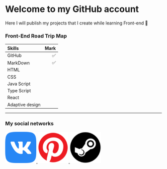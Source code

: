 # Welcome to my GitHub account

Here I will publish my projects that I create while learning Front-end 📖  

### Front-End Road Trip Map

Skills | Mark
:------|----:
GitHub|✅
MarkDown|✅
HTML|
CSS|
Java Script|
Type Script|
React|
Adaptive design|

***
### My social networks

<p align="left">
  <a href="https://vk.com/id377592112" target="_blank">
    <img src="/vk_5968835.png" alt="VK" width="100" height="100"/>
  </a>
  <a href="https://pin.it/6MWY5bV43" target="_blank">
    <img src="/social_12942242 (1).png" alt="Pinterest" width="100" height="100"/>
  </a>
  <a href="https://steamcommunity.com/id/mrlivon/" target="_blank">
    <img src="/steam_3670382 (1).png" alt="Steam" width="100" height="100"/>
  </a>
</p>